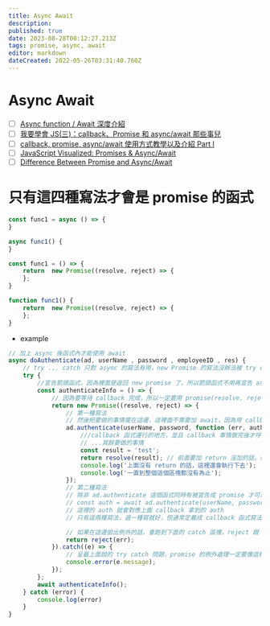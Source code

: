 ```yaml
---
title: Async Await
description: 
published: true
date: 2023-08-28T00:12:27.213Z
tags: promise, async, await
editor: markdown
dateCreated: 2022-05-26T03:31:40.760Z
---
```


# Async Await
- [ ] [Async function / Await 深度介紹](https://www.casper.tw/development/2020/10/16/async-await/)
- [ ] [我要學會 JS(三)：callback、Promise 和 async/await 那些事兒](https://noob.tw/js-async/)
- [ ] [callback, promise, async/await 使用方式教學以及介紹 Part I](https://yu-jack.github.io/2018/07/22/promise/)
- [ ] [JavaScript Visualized: Promises & Async/Await](https://medium.com/@masterrajpatel/javascript-visualized-promises-async-await-%EF%B8%8F-c51af935f7f5)
- [ ] [Difference Between Promise and Async/Await](https://medium.com/version-1/difference-between-promise-and-async-await-95e453182f55)

# 只有這四種寫法才會是 promise 的函式
```javascript
const func1 = async () => {
}

async func1() {
}

const func1 = () => {
    return  new Promise((resolve, reject) => {
    };
}

function func1() {
    return  new Promise((resolve, reject) => {
    };
}
```
- example
```javascript
// 加上 async 後函式內才能使用 await
async doAuthenticate(ad, userName , password , employeeID , res) {
    // try ... catch 只對 async 的寫法有用，new Promise 的寫法沒辦法被 try catch 攔截到
    try {
        //宣告箭頭函式，因為裡面是返回 new promise 了，所以箭頭函式不用再宣告 async
        const authenticateInfo = () => {
            // 因為要等待 callback 完成，所以一定要用 promise(resolve, reject) 的寫法，下面這個會宣告出來
            return new Promise((resolve, reject) => {
                // 第一種寫法
                // 然後把要做的事情擺在這邊，這裡面不需要加 await，因為用 callback 函式的寫法，不會是一個 promise，所以不能被 await
                ad.authenticate(userName, password, function (err, auth) {
                    ///callback 函式運行的地方，並且 callback 事情做完後才呼叫 resolve 讓整個 promise 結束
                    // ...其餘要做的事情
                    const result = 'test';
                    return resolve(result); // 前面要加 return 沒加的話，後面的程式還會繼續執行
                    console.log('上面沒有 return 的話，這裡還會執行下去');
                    console.log('一直到整個這個區塊都沒有為止');
                });
                // 第二種寫法
                // 除非 ad.authenticate 這個函式同時有被宣告成 promise 才可以用 await，但是寫法上就不能用 callback，會長得像這樣
                // const auth = await ad.authenticate(userName, password);
                // 這裡的 auth 就會對應上面 callback 拿到的 auth
                // 只有這兩種寫法，選一種寫就好，但通常定義成 callback 函式寫法的不一定會被宣告成promise，所以有可能沒辦法用第二種寫法

                // 如果在這邊拋出例外的話，會跑到下面的 catch 區塊，reject 跟 resolve 一樣要在前面加 return 
                return reject(err);
            }).catch((e) => {
                // 呈最上面說的 try catch 問題，promise 的例外處理一定要像這樣用 catch 來處理                
                console.error(e.message);
            });
        };
        await authenticateInfo();
    } catch (error) {
        console.log(error)
    }
}
```